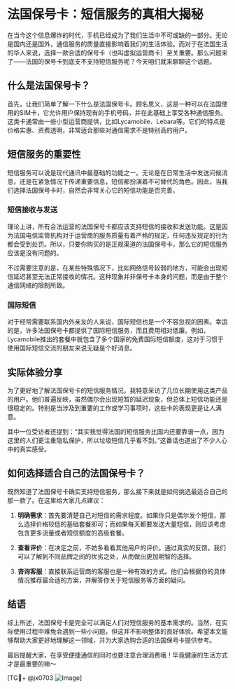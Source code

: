 # 法国保号卡：短信服务的真相大揭秘

在当今这个信息爆炸的时代，手机已经成为了我们生活中不可或缺的一部分。无论是国内还是国外，通信服务的质量直接影响着我们的生活体验。而对于在法国生活的华人来说，选择一款合适的保号卡（也叫虚拟运营商卡）至关重要。那么问题来了——法国的保号卡到底支不支持短信服务呢？今天咱们就来聊聊这个话题。

## 什么是法国保号卡？

首先，让我们简单了解一下什么是法国保号卡。顾名思义，这是一种可以在法国使用的SIM卡，它允许用户保持现有的手机号码，并在此基础上享受各种通信服务。这类卡通常由一些小型运营商提供，比如Lycamobile、Lebara等。它们的特点是价格实惠、资费透明，非常适合那些对通信需求不是特别高的用户。

## 短信服务的重要性

短信服务可以说是现代通讯中最基础的功能之一。无论是在日常生活中发送问候消息，还是在紧急情况下传递重要信息，短信都扮演着不可替代的角色。因此，当我们选择法国保号卡时，自然会非常关心它的短信功能是否完善。

### 短信接收与发送

理论上讲，所有合法运营的法国保号卡都应该支持短信的接收和发送功能。这是因为法国电信监管机构对于运营商的服务质量有着严格的规定，任何违反规定的行为都会受到处罚。所以，只要你购买的是正规渠道的法国保号卡，那么它的短信服务应该是没有问题的。

不过需要注意的是，在某些特殊情况下，比如网络信号较弱的地方，可能会出现短信延迟甚至无法正常接收的情况。这种现象并非保号卡本身的问题，而是由于整个通信网络的限制所致。

### 国际短信

对于经常需要联系国内外亲友的人来说，国际短信也是一个不容忽视的因素。幸运的是，许多法国保号卡都提供了国际短信服务，而且费用相对低廉。例如，Lycamobile推出的套餐中就包含了多个国家的免费国际短信额度，这对于习惯于使用国际短信交流的朋友来说无疑是个好消息。

## 实际体验分享

为了更好地了解法国保号卡的短信服务情况，我特意采访了几位长期使用这类产品的用户。他们普遍反映，虽然偶尔会出现短暂的延迟现象，但总体上短信功能还是很稳定的。特别是当涉及到重要的工作或学习事项时，这些卡的表现更是让人满意。

其中一位受访者还提到：“其实我觉得法国的短信服务比国内还要靠谱一点，因为这里的人们更注重隐私保护，所以垃圾短信几乎看不到。”这番话也道出了不少人心中的真实感受。

## 如何选择适合自己的法国保号卡？

既然知道了法国保号卡确实支持短信服务，那么接下来就是如何挑选最适合自己的那一款了。在这里给大家几点建议：

1. **明确需求**：首先要清楚自己对短信的需求程度。如果你只是偶尔发个短信，那么选择价格较低的基础套餐即可；而如果每天都要发送大量短信，则应该考虑包含更多流量或者短信额度的高级套餐。
   
2. **查看评价**：在决定之前，不妨多看看其他用户的评价。通过真实的反馈，我们可以了解到不同品牌之间的优劣之处，从而做出更加明智的选择。

3. **咨询客服**：直接联系运营商的客服也是一种有效的方式。他们会根据你的具体情况推荐最合适的方案，并解答你关于短信服务等方面的疑问。

## 结语

综上所述，法国保号卡是完全可以满足人们对短信服务的基本需求的。当然，在实际使用过程中难免会遇到一些小问题，但这并不影响整体的良好体验。希望本文能够帮助大家更好地理解这一领域，并为大家选购合适的法国保号卡提供参考。

最后提醒大家，在享受便捷通信的同时也要注意合理消费哦！毕竟健康的生活方式才是最重要的嘛～

[TG💪+ @jx0703 ![Image](https://github.com/user-attachments/assets/dbca1d08-cadb-493c-b0ec-ad6f7a83f270)]